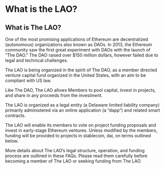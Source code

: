 # What is the LAO?

## What is The LAO?

One of the most promising applications of Ethereum are decentralized (autonomous) organizations also known as DAOs. In 2013, the Ethereum community saw the first great experiment with DAOs with the launch of “The DAO.” The DAO raised over \$150 million dollars, however failed due to legal and technical challenges.

The LAO is being organized in the spirit of The DAO, as a member directed venture capital fund organized in the United States, with an aim to be compliant with US law.

Like The DAO, The LAO allows Members to pool capital, invest in projects, and share in any proceeds from the investment.

The LAO is organized as a legal entity (a Delaware limited liability company) primarily administered via an online application (a “dapp”) and related smart contracts.

The LAO will enable its members to vote on project funding proposals and invest in early-stage Ethereum ventures. Unless modified by the members, funding will be provided to projects in stablecoin, dai, on terms outlined below.

More details about The LAO’s legal structure, operation, and funding process are outlined in these FAQs. Please read them carefully before becoming a member of The LAO or seeking funding from The LAO.
